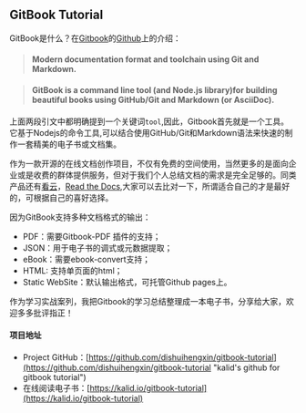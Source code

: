 ## GitBook Tutorial

    
GitBook是什么？在[Gitbook](https://www.gitbook.com/ "GitBook office web")的[Github](https://github.com/GitbookIO/gitbook "GitBook's Github")上的介绍：

> #### Modern documentation format and toolchain using Git and Markdown.

> #### GitBook is a command line tool (and Node.js library)for building beautiful books using GitHub/Git and Markdown (or AsciiDoc).

上面两段引文中都明确提到一个关键词`tool`,因此，Gitbook首先就是一个工具。它基于Nodejs的命令工具,可以结合使用GitHub/Git和Markdown语法来快速的制作一套精美的电子书或文档集。

作为一款开源的在线文档创作项目，不仅有免费的空间使用，当然更多的是面向企业或是收费的群体提供服务，但对于我们个人总结文档的需求是完全足够的。同类产品还有[看云](https://www.kancloud.cn/)，[Read the Docs](https://readthedocs.org/),大家可以去比对一下，所谓适合自己的才是最好的，可根据自己的喜好选择。

因为GitBook支持多种文档格式的输出：

- PDF：需要Gitbook-PDF 插件的支持；
- JSON：用于电子书的调式或元数据提取；
- eBook：需要ebook-convert支持；
- HTML: 支持单页面的html；
- Static WebSite：默认输出格式，可托管Github pages上。


作为学习实战案列，我把Gitbook的学习总结整理成一本电子书，分享给大家，欢迎多多批评指正！

#### 项目地址

- Project GitHub：[https://github.com/dishuihengxin/gitbook-tutorial](https://github.com/dishuihengxin/gitbook-tutorial "kalid's github for gitbook tutorial")
- 在线阅读电子书：[https://kalid.io/gitbook-tutorial](https://kalid.io/gitbook-tutorial)
